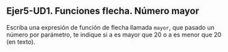 ## Ejer5-UD1. Funciones flecha. Número mayor
Escriba una expresión de función de flecha llamada `mayor`, que pasado un número por parámetro, te indique si a es mayor que 20 o a es menor que 20 (en texto).
